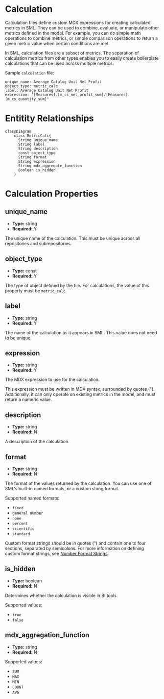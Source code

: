# Calculation

Calculation files define custom MDX expressions for creating calculated
metrics in SML. They can be used to combine, evaluate, or manipulate
other metrics defined in the model. For example, you can do simple math
operations to combine metrics, or simple comparison operations to return
a given metric value when certain conditions are met.

In SML, calculation files are a subset of metrics. The separation of
calculation metrics from other types enables you to easily create
boilerplate calculations that can be used across multiple metrics.

Sample `calculation` file:

```
unique_name: Average Catalog Unit Net Profit
object_type: metric_calc
label: Average Catalog Unit Net Profit
expression: "[Measures].[m_cs_net_profit_sum]/[Measures].[m_cs_quantity_sum]"
```

# Entitity Relationships

```mermaid
classDiagram
    class MetricCalc{
      String unique_name
      String label
      String description
      const object_type
      String format
      String expression
      String mdx_aggregate_function
      Boolean is_hidden
    }
```

# Calculation Properties

## unique_name

- **Type:** string
- **Required:** Y

The unique name of the calculation. This must be unique across all
repositories and subrepositories.

## object_type

- **Type:** const
- **Required:** Y

The type of object defined by the file. For calculations, the value of
this property must be `metric_calc`.

## label

- **Type:** string
- **Required:** Y

The name of the calculation as it appears in SML. This value does
not need to be unique.

## expression

- **Type:** string
- **Required:** Y

The MDX expression to use for the calculation.

This expression must be written in MDX syntax, surrounded by quotes (").
Additionally, it can only operate on existing metrics in the model, and
must return a numeric value.

## description

- **Type:** string
- **Required:** N

A description of the calculation.

## format

- **Type:** string
- **Required:** N

The format of the values returned by the calculation. You can use one of
SML's built-in named formats, or a custom string format.

Supported named formats:

- `fixed`
- `general number`
- `none`
- `percent`
- `scientific`
- `standard`

Custom format strings should be in quotes (") and contain one to four
sections, separated by semicolons. For more information on defining
custom format strings, see [Number Format
Strings](../../c-creating-and-sharing-cubes/creating-cubes/formats-for-data-values/number-format-strings.md).

## is_hidden

- **Type:** boolean
- **Required:** N

Determines whether the calculation is visible in BI tools.

Supported values:

- `true`
- `false`

## mdx_aggregation_function

- **Type:** string
- **Required:** N

Supported values:

- `SUM`
- `MAX`
- `MIN`
- `COUNT`
- `AVG`
